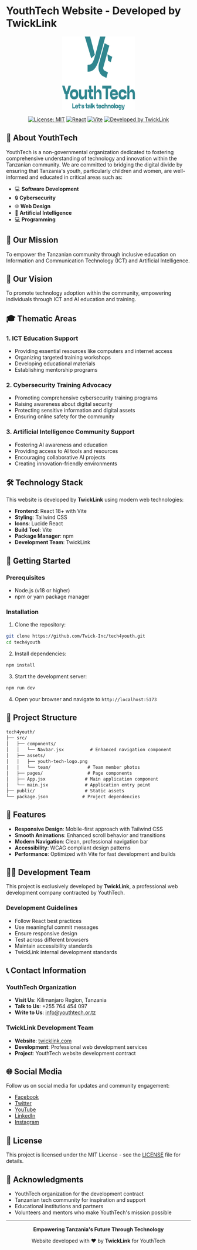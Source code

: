 # YouthTech Website - Developed by TwickLink

<div align="center">
  <img src="src/assets/youth-tech-logo.png" alt="YouthTech Logo" width="200" height="200">
  
  [![License: MIT](https://img.shields.io/badge/License-MIT-yellow.svg)](https://opensource.org/licenses/MIT)
  [![React](https://img.shields.io/badge/React-18.0+-blue.svg)](https://reactjs.org/)
  [![Vite](https://img.shields.io/badge/Vite-5.0+-purple.svg)](https://vitejs.dev/)
  [![Developed by TwickLink](https://img.shields.io/badge/Developed%20by-TwickLink-green.svg)](https://twicklink.com)
</div>

## 🌟 About YouthTech

YouthTech is a non-governmental organization dedicated to fostering comprehensive understanding of technology and innovation within the Tanzanian community. We are committed to bridging the digital divide by ensuring that Tanzania's youth, particularly children and women, are well-informed and educated in critical areas such as:

- 💻 **Software Development**
- 🔒 **Cybersecurity**
- 🌐 **Web Design**
- 🤖 **Artificial Intelligence**
- 💻 **Programming**

## 🎯 Our Mission

To empower the Tanzanian community through inclusive education on Information and Communication Technology (ICT) and Artificial Intelligence.

## 🚀 Our Vision

To promote technology adoption within the community, empowering individuals through ICT and AI education and training.

## 🎓 Thematic Areas

### 1. ICT Education Support
- Providing essential resources like computers and internet access
- Organizing targeted training workshops
- Developing educational materials
- Establishing mentorship programs

### 2. Cybersecurity Training Advocacy
- Promoting comprehensive cybersecurity training programs
- Raising awareness about digital security
- Protecting sensitive information and digital assets
- Ensuring online safety for the community

### 3. Artificial Intelligence Community Support
- Fostering AI awareness and education
- Providing access to AI tools and resources
- Encouraging collaborative AI projects
- Creating innovation-friendly environments

## 🛠️ Technology Stack

This website is developed by **TwickLink** using modern web technologies:

- **Frontend**: React 18+ with Vite
- **Styling**: Tailwind CSS
- **Icons**: Lucide React
- **Build Tool**: Vite
- **Package Manager**: npm
- **Development Team**: TwickLink

## 🚀 Getting Started

### Prerequisites

- Node.js (v18 or higher)
- npm or yarn package manager

### Installation

1. Clone the repository:
```bash
git clone https://github.com/Twick-Inc/tech4youth.git
cd tech4youth
```

2. Install dependencies:
```bash
npm install
```

3. Start the development server:
```bash
npm run dev
```

4. Open your browser and navigate to `http://localhost:5173`

## 📁 Project Structure

```
tech4youth/
├── src/
│   ├── components/
│   │   └── Navbar.jsx          # Enhanced navigation component
│   ├── assets/
│   │   ├── youth-tech-logo.png
│   │   └── team/              # Team member photos
│   ├── pages/                 # Page components
│   ├── App.jsx               # Main application component
│   └── main.jsx              # Application entry point
├── public/                   # Static assets
└── package.json             # Project dependencies
```

## 🎨 Features

- **Responsive Design**: Mobile-first approach with Tailwind CSS
- **Smooth Animations**: Enhanced scroll behavior and transitions
- **Modern Navigation**: Clean, professional navigation bar
- **Accessibility**: WCAG compliant design patterns
- **Performance**: Optimized with Vite for fast development and builds

## 👨‍💻 Development Team

This project is exclusively developed by **TwickLink**, a professional web development company contracted by YouthTech.

### Development Guidelines

- Follow React best practices
- Use meaningful commit messages
- Ensure responsive design
- Test across different browsers
- Maintain accessibility standards
- TwickLink internal development standards

## 📞 Contact Information

### YouthTech Organization
- **Visit Us**: Kilimanjaro Region, Tanzania
- **Talk to Us**: +255 764 454 097
- **Write to Us**: info@youthtech.or.tz

### TwickLink Development Team
- **Website**: [twicklink.com](https://twicklink.com)
- **Development**: Professional web development services
- **Project**: YouthTech website development contract

## 🌐 Social Media

Follow us on social media for updates and community engagement:

- [Facebook](https://facebook.com/youthtech)
- [Twitter](https://twitter.com/youthtech)
- [YouTube](https://youtube.com/youthtech)
- [LinkedIn](https://linkedin.com/company/youthtech)
- [Instagram](https://instagram.com/youthtech)

## 📄 License

This project is licensed under the MIT License - see the [LICENSE](LICENSE) file for details.

## 🙏 Acknowledgments

- YouthTech organization for the development contract
- Tanzanian tech community for inspiration and support
- Educational institutions and partners
- Volunteers and mentors who make YouthTech's mission possible

---

<div align="center">
  <p><strong>Empowering Tanzania's Future Through Technology</strong></p>
  <p>Website developed with ❤️ by <strong>TwickLink</strong> for YouthTech</p>
</div>